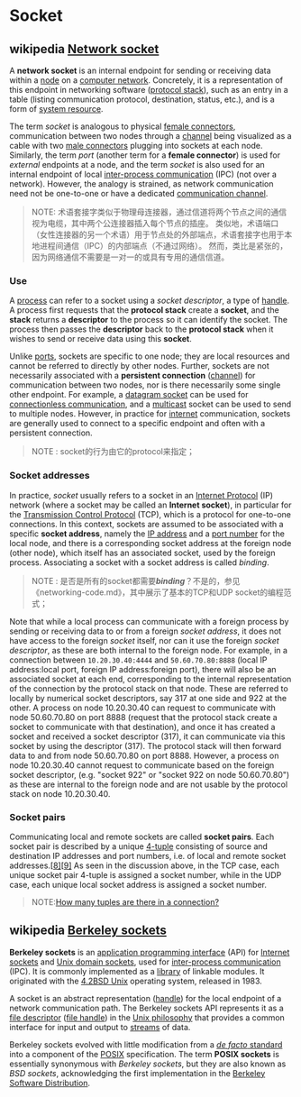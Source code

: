 # Socket



## wikipedia [Network socket](https://en.wikipedia.org/wiki/Network_socket)

A **network socket** is an internal endpoint for sending or receiving data within a [node](https://en.wikipedia.org/wiki/Node_(networking)) on a [computer network](https://en.wikipedia.org/wiki/Computer_network). Concretely, it is a representation of this endpoint in networking software ([protocol stack](https://en.wikipedia.org/wiki/Protocol_stack)), such as an entry in a table (listing communication protocol, destination, status, etc.), and is a form of [system resource](https://en.wikipedia.org/wiki/System_resource).

The term *socket* is analogous to physical [female connectors](https://en.wikipedia.org/wiki/Female_connector), communication between two nodes through a [channel](https://en.wikipedia.org/wiki/Channel_(communications)) being visualized as a cable with two [male connectors](https://en.wikipedia.org/wiki/Male_connector) plugging into sockets at each node. Similarly, the term *port* (another term for a **female connector**) is used for *external* endpoints at a node, and the term *socket* is also used for an internal endpoint of local [inter-process communication](https://en.wikipedia.org/wiki/Inter-process_communication) (IPC) (not over a network). However, the analogy is strained, as network communication need not be one-to-one or have a dedicated [communication channel](https://en.wikipedia.org/wiki/Communication_channel).

> NOTE: 术语套接字类似于物理母连接器，通过信道将两个节点之间的通信视为电缆，其中两个公连接器插入每个节点的插座。 类似地，术语端口（女性连接器的另一个术语）用于节点处的外部端点，术语套接字也用于本地进程间通信（IPC）的内部端点（不通过网络）。 然而，类比是紧张的，因为网络通信不需要是一对一的或具有专用的通信信道。

### Use

A [process](https://en.wikipedia.org/wiki/Process_(computing)) can refer to a socket using a *socket descriptor*, a type of [handle](https://en.wikipedia.org/wiki/Handle_(computing)). A process first requests that the **protocol stack** create a **socket**, and the **stack** returns a **descriptor** to the process so it can identify the socket. The process then passes the **descriptor** back to the **protocol stack** when it wishes to send or receive data using this **socket**.

Unlike [ports](https://en.wikipedia.org/wiki/Port_(computer_networking)), sockets are specific to one node; they are local resources and cannot be referred to directly by other nodes. Further, sockets are not necessarily associated with a **persistent connection** ([channel](https://en.wikipedia.org/wiki/Channel_(communications))) for communication between two nodes, nor is there necessarily some single other endpoint. For example, a [datagram socket](https://en.wikipedia.org/wiki/Datagram_socket) can be used for [connectionless communication](https://en.wikipedia.org/wiki/Connectionless_communication), and a [multicast](https://en.wikipedia.org/wiki/Multicast) socket can be used to send to multiple nodes. However, in practice for [internet](https://en.wikipedia.org/wiki/Internet) communication, sockets are generally used to connect to a specific endpoint and often with a persistent connection.

> NOTE : socket的行为由它的protocol来指定；

### Socket addresses

In practice, *socket* usually refers to a socket in an [Internet Protocol](https://en.wikipedia.org/wiki/Internet_Protocol) (IP) network (where a socket may be called an **Internet socket**), in particular for the [Transmission Control Protocol](https://en.wikipedia.org/wiki/Transmission_Control_Protocol) (TCP), which is a protocol for one-to-one connections. In this context, sockets are assumed to be associated with a specific **socket address**, namely the [IP address](https://en.wikipedia.org/wiki/IP_address) and a [port number](https://en.wikipedia.org/wiki/Port_number) for the local node, and there is a corresponding socket address at the foreign node (other node), which itself has an associated socket, used by the foreign process. Associating a socket with a socket address is called *binding*.

> NOTE : 是否是所有的socket都需要***binding***？不是的，参见《networking-code.md》，其中展示了基本的TCP和UDP socket的编程范式；

Note that while a local process can communicate with a foreign process by sending or receiving data to or from a foreign *socket address*, it does not have access to the foreign *socket* itself, nor can it use the foreign *socket descriptor*, as these are both internal to the foreign node. For example, in a connection between `10.20.30.40:4444` and `50.60.70.80:8888` (local IP address:local port, foreign IP address:foreign port), there will also be an associated socket at each end, corresponding to the internal representation of the connection by the protocol stack on that node. These are referred to locally by numerical socket descriptors, say 317 at one side and 922 at the other. A process on node 10.20.30.40 can request to communicate with node 50.60.70.80 on port 8888 (request that the protocol stack create a socket to communicate with that destination), and once it has created a socket and received a socket descriptor (317), it can communicate via this socket by using the descriptor (317). The protocol stack will then forward data to and from node 50.60.70.80 on port 8888. However, a process on node 10.20.30.40 cannot request to communicate based on the foreign socket descriptor, (e.g. "socket 922" or "socket 922 on node 50.60.70.80") as these are internal to the foreign node and are not usable by the protocol stack on node 10.20.30.40.



### Socket pairs

Communicating local and remote sockets are called **socket pairs**. Each socket pair is described by a unique [4-tuple](https://en.wikipedia.org/wiki/4-tuple) consisting of source and destination IP addresses and port numbers, i.e. of local and remote socket addresses.[[8\]](https://en.wikipedia.org/wiki/Network_socket#cite_note-8)[[9\]](https://en.wikipedia.org/wiki/Network_socket#cite_note-9) As seen in the discussion above, in the TCP case, each unique socket pair 4-tuple is assigned a socket number, while in the UDP case, each unique local socket address is assigned a socket number.

> NOTE:[How many tuples are there in a connection?](https://stackoverflow.com/questions/15761436/how-many-tuples-are-there-in-a-connection)

## wikipedia [Berkeley sockets](https://en.wikipedia.org/wiki/Berkeley_sockets#Client-server_example_using_TCP)

**Berkeley sockets** is an [application programming interface](https://en.wikipedia.org/wiki/Application_programming_interface) (API) for [Internet sockets](https://en.wikipedia.org/wiki/Internet_socket) and [Unix domain sockets](https://en.wikipedia.org/wiki/Unix_domain_socket), used for [inter-process communication](https://en.wikipedia.org/wiki/Inter-process_communication) (IPC). It is commonly implemented as a [library](https://en.wikipedia.org/wiki/Library_(computing)) of linkable modules. It originated with the [4.2BSD Unix](https://en.wikipedia.org/wiki/History_of_the_Berkeley_Software_Distribution#4.2BSD) operating system, released in 1983.

A socket is an abstract representation ([handle](https://en.wikipedia.org/wiki/Handle_(computing))) for the local endpoint of a network communication path. The Berkeley sockets API represents it as a [file descriptor](https://en.wikipedia.org/wiki/File_descriptor) ([file handle](https://en.wikipedia.org/wiki/File_handle)) in the [Unix philosophy](https://en.wikipedia.org/wiki/Unix_philosophy) that provides a common interface for input and output to [streams](https://en.wikipedia.org/wiki/Standard_streams) of data.

Berkeley sockets evolved with little modification from a [*de facto* standard](https://en.wikipedia.org/wiki/De_facto_standard) into a component of the [POSIX](https://en.wikipedia.org/wiki/POSIX) specification. The term **POSIX sockets** is essentially synonymous with *Berkeley sockets*, but they are also known as *BSD sockets*, acknowledging the first implementation in the [Berkeley Software Distribution](https://en.wikipedia.org/wiki/Berkeley_Software_Distribution).

